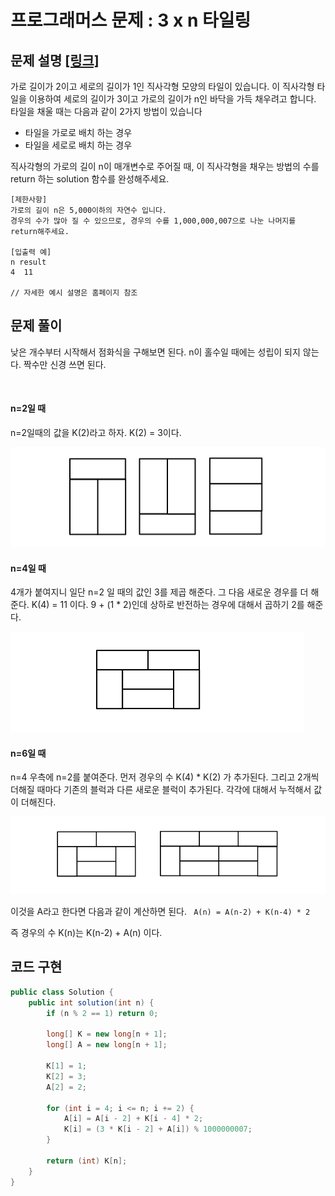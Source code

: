 # 프로그래머스 문제 : 3 x n 타일링

## 문제 설명 [[링크]](https://programmers.co.kr/learn/courses/30/lessons/12902)

가로 길이가 2이고 세로의 길이가 1인 직사각형 모양의 타일이 있습니다. 이 직사각형 타일을 이용하여 세로의 길이가 3이고 가로의 길이가 n인 바닥을 가득 채우려고 합니다. 타일을 채울 때는 다음과 같이 2가지 방법이 있습니다

- 타일을 가로로 배치 하는 경우
- 타일을 세로로 배치 하는 경우

직사각형의 가로의 길이 n이 매개변수로 주어질 때, 이 직사각형을 채우는 방법의 수를 return 하는 solution 함수를 완성해주세요.



```
[제한사항]
가로의 길이 n은 5,000이하의 자연수 입니다.
경우의 수가 많아 질 수 있으므로, 경우의 수를 1,000,000,007으로 나눈 나머지를 return해주세요.

[입출력 예]
n result
4  11

// 자세한 예시 설명은 홈페이지 참조
```



## 문제 풀이

낮은 개수부터 시작해서 점화식을 구해보면 된다.  n이 홀수일 때에는 성립이 되지 않는다. 짝수만 신경 쓰면 된다.

​    

#### n=2일 때

n=2일때의 값을 K(2)라고 하자. K(2) = 3이다.

![](./1.png)

####  n=4일 때 

4개가 붙여지니 일단  n=2 일 때의 값인 3를 제곱 해준다. 그 다음 새로운 경우를 더 해 준다.
K(4) = 11 이다. 9 + (1 * 2)인데 상하로 반전하는 경우에 대해서 곱하기 2를 해준다.

![](./2.png)

#### n=6일 때

n=4 우측에 n=2를 붙여준다. 먼저 경우의 수 K(4) * K(2) 가 추가된다. 
그리고 2개씩 더해질 때마다 기존의 블럭과 다른 새로운 블럭이 추가된다. 각각에 대해서 누적해서 값이 더해진다.

![](./3.png)

이것을 A라고 한다면 다음과 같이 계산하면 된다. ` A(n) = A(n-2) + K(n-4) * 2`

즉 경우의 수 K(n)는 K(n-2) + A(n) 이다.






## 코드 구현

```java
public class Solution {
    public int solution(int n) {
        if (n % 2 == 1) return 0;

        long[] K = new long[n + 1];
        long[] A = new long[n + 1];
        
        K[1] = 1;
        K[2] = 3;
        A[2] = 2;

        for (int i = 4; i <= n; i += 2) {
            A[i] = A[i - 2] + K[i - 4] * 2;
            K[i] = (3 * K[i - 2] + A[i]) % 1000000007;
        }

        return (int) K[n];
    }
}
```





